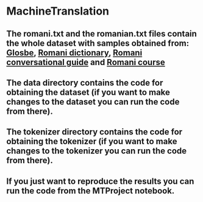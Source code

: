 # MachineTranslation
## The romani.txt and the romanian.txt files contain the whole dataset with samples obtained from: [Glosbe](https://glosbe.com/ro/rmc), [Romani dictionary](https://cdn.prod.website-files.com/601e5c899b255f2ab1aa7bd3/618532c3aee2d5be11a853f5_Romanes-with-Rahela-5.pdf), [Romani conversational guide](https://www.academia.edu/43726447/Ghid_de_conversa%C5%A3ie_Rom%C3%A2n_Romano_Rum%C3%AEnisko_Romano_Lumini%C5%A3a_Mihai_Cioab%C4%83) and [Romani course](https://ikultura.ro/wp-content/uploads/2019/09/Suport-De-Curs-Limba-Romani.pdf)

## The data directory contains the code for obtaining the dataset (if you want to make changes to the dataset you can run the code from there).

## The tokenizer directory contains the code for obtaining the tokenizer (if you want to make changes to the tokenizer you can run the code from there).

## If you just want to reproduce the results you can run the code from the MTProject notebook.
